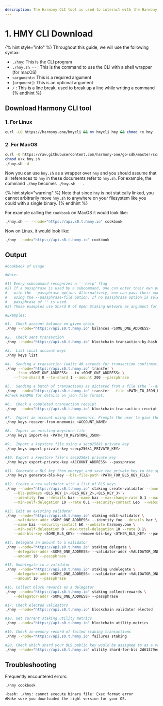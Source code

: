 ```yaml
---
description: The Harmony CLI tool is used to interact with the Harmony blockchain.
---
```


# 1. HMY CLI Download

{% hint style="info" %}
Throughout this guide, we will use the following syntax:

* `./hmy`:  This is the CLI program
* `./hmy.sh --` : This is the command to use the CLI with a shell wrapper \(for macOS\)
* `<argument>`: This is a required argument
* `[argument]`: This is an optional argument
* `/` : This is a line break, used to break up a line while writing a command
{% endhint %}

## Download Harmony CLI tool

### 1. For Linux

```bash
curl -LO https://harmony.one/hmycli && mv hmycli hmy && chmod +x hmy
```

### 2. For MacOS

```bash
curl -O https://raw.githubusercontent.com/harmony-one/go-sdk/master/scripts/hmy.sh
chmod u+x hmy.sh
./hmy.sh -d
```

Now you can use `hmy.sh` as a wrapper over `hmy` and you should assume that all references to `hmy` in these documents refer to `hmy.sh`. For example, the command `./hmy` becomes `./hmy.sh --` .

{% hint style="warning" %}
Note that since `hmy` is not statically linked, you cannot arbitrarily move `hmy.sh` to anywhere on your filesystem like you could with a single binary.
{% endhint %}

For example calling the `cookbook` on MacOS it would look like:

```bash
./hmy.sh -- --node="https://api.s0.t.hmny.io" cookbook
```

Now on Linux, it would look like:

```bash
./hmy --node="https://api.s0.t.hmny.io" cookbook
```

## Output

```bash
#Cookbook of Usage

#Note:

#1) Every subcommand recognizes a '--help' flag
#2) If a passphrase is used by a subcommand, one can enter their own passphrase interactively
#   with the --passphrase option. Alternatively, one can pass their own passphrase via a file
#   using the --passphrase-file option. If no passphrase option is selected, the default
#   passphrase of '' is used.
#3) These examples use Shard 0 of Open Staking Network as argument for --node

#Examples:

#1.  Check account balance on given chain
./hmy --node="https://api.s0.t.hmny.io" balances <SOME_ONE_ADDRESS>

#2.  Check sent transaction
./hmy --node="https://api.s0.t.hmny.io" blockchain transaction-by-hash <SOME_TX_HASH>

#3.  List local account keys
./hmy keys list

#4.  Sending a transaction (waits 40 seconds for transaction confirmation)
./hmy --node="https://api.s0.t.hmny.io" transfer \
    --from <SOME_ONE_ADDRESS> --to <SOME_ONE_ADDRESS> \
    --from-shard 0 --to-shard 1 --amount 200 --passphrase

#5.  Sending a batch of transactions as dictated from a file (the `--dry-run` options still apply)
./hmy --node="https://api.s0.t.hmny.io" transfer --file <PATH_TO_JSON_FILE>
#Check README for details on json file format.

#6.  Check a completed transaction receipt
./hmy --node="https://api.s0.t.hmny.io" blockchain transaction-receipt <SOME_TX_HASH>

#7.  Import an account using the mnemonic. Prompts the user to give the mnemonic.
./hmy keys recover-from-mnemonic <ACCOUNT_NAME>

#8.  Import an existing keystore file
./hmy keys import-ks <PATH_TO_KEYSTORE_JSON>

#9.  Import a keystore file using a secp256k1 private key
./hmy keys import-private-key <secp256k1_PRIVATE_KEY>

#10. Export a keystore file's secp256k1 private key
./hmy keys export-private-key <ACCOUNT_ADDRESS> --passphrase

#11. Generate a BLS key then encrypt and save the private key to the specified location.
./hmy keys generate-bls-key --bls-file-path <PATH_FOR_BLS_KEY_FILE>

#12. Create a new validator with a list of BLS keys
./hmy --node="https://api.s0.t.hmny.io" staking create-validator --amount 10 --validator-addr <SOME_ONE_ADDRESS> \
    --bls-pubkeys <BLS_KEY_1>,<BLS_KEY_2>,<BLS_KEY_3> \
    --identity foo --details bar --name baz --max-change-rate 0.1 --max-rate 0.1 --max-total-delegation 10 \
    --min-self-delegation 10 --rate 0.1 --security-contact Leo  --website harmony.one --passphrase

#13. Edit an existing validator
./hmy --node="https://api.s0.t.hmny.io" staking edit-validator \
    --validator-addr <SOME_ONE_ADDRESS> --identity foo --details bar \
    --name baz --security-contact EK --website harmony.one \
    --min-self-delegation 0 --max-total-delegation 10 --rate 0.1\
    --add-bls-key <SOME_BLS_KEY> --remove-bls-key <OTHER_BLS_KEY> --passphrase

#14. Delegate an amount to a validator
./hmy --node="https://api.s0.t.hmny.io" staking delegate \
    --delegator-addr <SOME_ONE_ADDRESS> --validator-addr <VALIDATOR_ONE_ADDRESS> \
    --amount 10 --passphrase

#15. Undelegate to a validator
./hmy --node="https://api.s0.t.hmny.io" staking undelegate \
    --delegator-addr <SOME_ONE_ADDRESS> --validator-addr <VALIDATOR_ONE_ADDRESS> \
    --amount 10 --passphrase

#16. Collect block rewards as a delegator
./hmy --node="https://api.s0.t.hmny.io" staking collect-rewards \
    --delegator-addr <SOME_ONE_ADDRESS> --passphrase

#17. Check elected validators
./hmy --node="https://api.s0.t.hmny.io" blockchain validator elected

#18. Get current staking utility metrics
./hmy --node="https://api.s0.t.hmny.io" blockchain utility-metrics

#19. Check in-memory record of failed staking transactions
./hmy --node="https://api.s0.t.hmny.io" failures staking

#20. Check which shard your BLS public key would be assigned to as a validator
./hmy --node="https://api.s0.t.hmny.io" utility shard-for-bls 2d61379e44a772e5757e27ee2b3874254f56073e6bd226eb8b160371cc3c18b8c4977bd3dcb71fd57dc62bf0e143fd08
```

## Troubleshooting <a id="troubleshooting"></a>

Frequently encountered errors:

```bash
./hmy cookbook

-bash: ./hmy: cannot execute binary file: Exec format error
​#Make sure you downloaded the right version for your OS.
```

